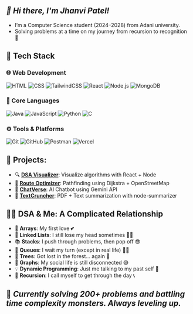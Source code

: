 ## *👋 Hi there, I'm Jhanvi Patel!*
- I’m a Computer Science student (2024–2028) from Adani university.
- Solving problems at a time on my journey from recursion to recognition 🚀
## 🚀 Tech Stack

### 🌐 Web Development
![HTML](https://img.shields.io/badge/HTML5-E34F26?style=flat&logo=html5&logoColor=white)
![CSS](https://img.shields.io/badge/CSS3-1572B6?style=flat&logo=css3&logoColor=white)
![TailwindCSS](https://img.shields.io/badge/TailwindCSS-38B2AC?style=flat&logo=tailwind-css&logoColor=white)
![React](https://img.shields.io/badge/React-61DAFB?style=flat&logo=react&logoColor=black)
![Node.js](https://img.shields.io/badge/Node.js-339933?style=flat&logo=node.js&logoColor=white)
![MongoDB](https://img.shields.io/badge/MongoDB-4EA94B?style=flat&logo=mongodb&logoColor=white)

### 🧠 Core Languages
![Java](https://img.shields.io/badge/Java-ED8B00?style=flat&logo=java&logoColor=white)
![JavaScript](https://img.shields.io/badge/JavaScript-F7DF1E?style=flat&logo=javascript&logoColor=black)
![Python](https://img.shields.io/badge/Python-3776AB?style=flat&logo=python&logoColor=white)
![C](https://img.shields.io/badge/C-00599C?style=flat&logo=c&logoColor=white)

### ⚙️ Tools & Platforms
![Git](https://img.shields.io/badge/Git-F05032?style=flat&logo=git&logoColor=white)
![GitHub](https://img.shields.io/badge/GitHub-181717?style=flat&logo=github&logoColor=white)
![Postman](https://img.shields.io/badge/Postman-FF6C37?style=flat&logo=postman&logoColor=white)
![Vercel](https://img.shields.io/badge/Vercel-000000?style=flat&logo=vercel&logoColor=white)

## 🚀 Projects:
- 🔍 [**DSA Visualizer**](https://dsa-visualizer-gilt.vercel.app/): Visualize algorithms with React + Node
- 📍 [**Route Optimizer**](https://route-optimizer-one.vercel.app/): Pathfinding using Dijkstra + OpenStreetMap
- 🤖 [**ChatVerse**](https://github.com/jhanvi857/chatVerse-bot): AI Chatbot using Gemini API
- 📝 [**TextCruncher**](https://text-cruncher.vercel.app/): PDF + Text summarization with node-summarizer
  

## 🤹‍♀️ DSA & Me: A Complicated Relationship

- 🧺 **Arrays**: My first love 💕  
- 🔗 **Linked Lists**: I still lose my head sometimes 😵‍💫  
- 📚 **Stacks**: I push through problems, then pop off 😎  
- 🚌 **Queues**: I wait my turn (except in real life) 🧘‍♀️  
- 🌲 **Trees**: Got lost in the forest... again 🌳  
- 🔗 **Graphs**: My social life is still disconnected 😅  
- 💡 **Dynamic Programming**: Just me talking to my past self 🔁  
- 🔁 **Recursion**: I call myself to get through the day 📞  

## 👀 *Currently solving 200+ problems and battling time complexity monsters. Always leveling up.*
